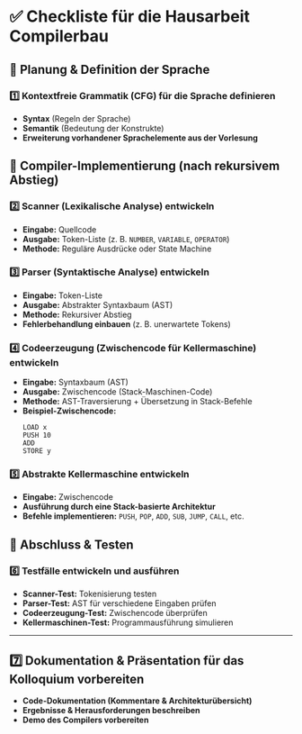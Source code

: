 # ✅ Checkliste für die Hausarbeit Compilerbau

## 🔹 Planung & Definition der Sprache

### 1️⃣ Kontextfreie Grammatik (CFG) für die Sprache definieren
- **Syntax** (Regeln der Sprache)
- **Semantik** (Bedeutung der Konstrukte)
- **Erweiterung vorhandener Sprachelemente aus der Vorlesung**

## 🔹 Compiler-Implementierung (nach rekursivem Abstieg)

### 2️⃣ Scanner (Lexikalische Analyse) entwickeln
- **Eingabe:** Quellcode
- **Ausgabe:** Token-Liste (z. B. `NUMBER`, `VARIABLE`, `OPERATOR`)
- **Methode:** Reguläre Ausdrücke oder State Machine

### 3️⃣ Parser (Syntaktische Analyse) entwickeln
- **Eingabe:** Token-Liste
- **Ausgabe:** Abstrakter Syntaxbaum (AST)
- **Methode:** Rekursiver Abstieg
- **Fehlerbehandlung einbauen** (z. B. unerwartete Tokens)

### 4️⃣ Codeerzeugung (Zwischencode für Kellermaschine) entwickeln
- **Eingabe:** Syntaxbaum (AST)
- **Ausgabe:** Zwischencode (Stack-Maschinen-Code)
- **Methode:** AST-Traversierung + Übersetzung in Stack-Befehle
- **Beispiel-Zwischencode:**  
  ```assembly
  LOAD x
  PUSH 10
  ADD
  STORE y
  ```

### 5️⃣ Abstrakte Kellermaschine entwickeln
- **Eingabe:** Zwischencode
- **Ausführung durch eine Stack-basierte Architektur**
- **Befehle implementieren:** `PUSH`, `POP`, `ADD`, `SUB`, `JUMP`, `CALL`, etc.

## 🔹 Abschluss & Testen

### 6️⃣ Testfälle entwickeln und ausführen
- **Scanner-Test:** Tokenisierung testen
- **Parser-Test:** AST für verschiedene Eingaben prüfen
- **Codeerzeugung-Test:** Zwischencode überprüfen
- **Kellermaschinen-Test:** Programmausführung simulieren

---

## 7️⃣ Dokumentation & Präsentation für das Kolloquium vorbereiten
- **Code-Dokumentation (Kommentare & Architekturübersicht)**
- **Ergebnisse & Herausforderungen beschreiben**
- **Demo des Compilers vorbereiten**
